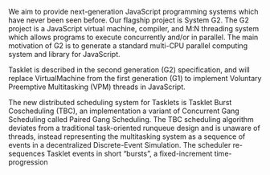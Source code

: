 We aim to provide next-generation JavaScript programming systems which have never been seen before. Our flagship project is System G2. The G2 project is a JavaScript virtual machine, compiler, and M:N threading system which allows programs to execute concurrently and/or in parallel. The main motivation of G2 is to generate a standard multi-CPU parallel computing system and library for JavaScript.

Tasklet is described in the second generation (G2) specification, and will replace VirtualMachine from the first generation (G1) to implement Voluntary Preemptive Multitasking (VPM) threads in JavaScript.

The new distributed scheduling system for Tasklets is Tasklet Burst Coscheduling (TBC), an implementation a variant of Concurrent Gang Scheduling called Paired Gang Scheduling. The TBC scheduling algorithm deviates from a traditional task-oriented runqueue design and is unaware of threads, instead representing the multitasking system as a sequence of events in a decentralized Discrete-Event Simulation. The scheduler re-sequences Tasklet events in short “bursts”, a fixed-increment time-progression
